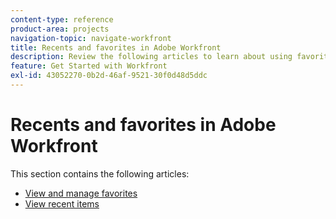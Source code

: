 ```yaml
---
content-type: reference
product-area: projects
navigation-topic: navigate-workfront
title: Recents and favorites in Adobe Workfront
description: Review the following articles to learn about using favorites and recents in Workfront.
feature: Get Started with Workfront
exl-id: 43052270-0b2d-46af-9521-30f0d48d5ddc
---
```

# Recents and favorites in&nbsp;Adobe Workfront

This section contains the following articles:

* [View and manage favorites](../../../workfront-basics/navigate-workfront/recent-and-favorites/view-and-manage-favorites.md) 
* [View recent items](../../../workfront-basics/navigate-workfront/recent-and-favorites/view-recent-items.md)
